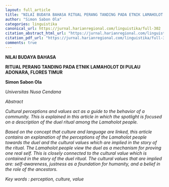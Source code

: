 ```yaml
---
layout: full_article
title: "NILAI BUDAYA BAHASA RITUAL PERANG TANDING PADA ETNIK LAMAHOLOT DI PULAU ADONARA, FLORES TIMUR"
author: "Simon Sabon Ola"
categories: linguistika
canonical_url: https://jurnal.harianregional.com/linguistika/full-302 
citation_abstract_html_url: "https://jurnal.harianregional.com/linguistika/id-302"
citation_pdf_url: "https://jurnal.harianregional.com/linguistika/full-302"  
comments: true
---
```


<p><span class="font1" style="font-weight:bold;">NILAI BUDAYA BAHASA</span></p>
<p><span class="font1" style="font-weight:bold;">RITUAL PERANG TANDING PADA ETNIK LAMAHOLOT DI PULAU ADONARA, FLORES TIMUR</span></p>
<p><span class="font1" style="font-weight:bold;">Simon Sabon Ola</span></p>
<p><span class="font1" style="font-style:italic;">Universitas Nusa Cendana</span></p>
<p><span class="font0" style="font-style:italic;">Abstract</span></p>
<p><span class="font0" style="font-style:italic;">Cultural perceptions and values act as a guide to the behavior of a community. This is explained in this article in which the spotlight is focused on a description of the duel ritual among the Lamaholot people.</span></p>
<p><span class="font0" style="font-style:italic;">Based on the concept that culture and language are linked, this article contains an explanation of the perceptions of the Lamaholot people towards the duel and the cultural values which are implied in the story of the ritual. The Lamaholot people view the duel as a mechanism for proving one real self. This is closely connected to the cultural value which is contained in the story of the duel ritual. The cultural values that are implied are: self-awareness, justness as a foundation for humanity, and a belief in the role of the ancestors.</span></p>
<p><span class="font0" style="font-style:italic;">Key words : perception, culture, value</span></p>